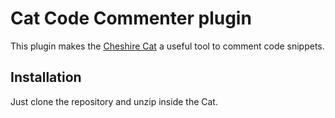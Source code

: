 # Cat Code Commenter plugin

This plugin makes the [Cheshire Cat](https://github.com/cheshire-cat-ai/core) a useful tool to comment code snippets.

## Installation

Just clone the repository and unzip inside the Cat.

